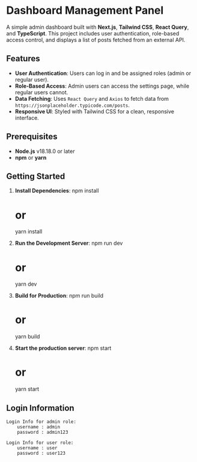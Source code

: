 # Dashboard Management Panel

A simple admin dashboard built with **Next.js**, **Tailwind CSS**, **React Query**, and **TypeScript**. This project includes user authentication, role-based access control, and displays a list of posts fetched from an external API.

## Features

- **User Authentication**: Users can log in and be assigned roles (admin or regular user).
- **Role-Based Access**: Admin users can access the settings page, while regular users cannot.
- **Data Fetching**: Uses `React Query` and `Axios` to fetch data from `https://jsonplaceholder.typicode.com/posts`.
- **Responsive UI**: Styled with Tailwind CSS for a clean, responsive interface.

## Prerequisites

- **Node.js** v18.18.0 or later
- **npm** or **yarn**

## Getting Started

1. **Install Dependencies**:
   npm install
   # or
   yarn install

2. **Run the Development Server**:
   npm run dev
   # or
   yarn dev

3. **Build for Production**:
   npm run build
   # or
   yarn build

4. **Start the production server**:
   npm start
   # or
   yarn start


## Login Information

    Login Info for admin role:
        username : admin
        password : admin123

    Login Info for user role:
        username : user
        password : user123



